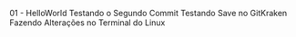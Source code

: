 01 - HelloWorld
Testando o Segundo Commit
Testando Save no GitKraken
Fazendo Alterações no Terminal do Linux
